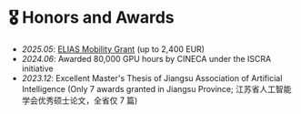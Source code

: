 # 🎖 Honors and Awards
- *2025.05*: [ELIAS Mobility Grant](https://elias-ai.eu/mobility-program/) (up to 2,400 EUR)
- *2024.06*: Awarded 80,000 GPU hours by CINECA under the ISCRA initiative
- *2023.12*: Excellent Master's Thesis of Jiangsu Association of Artificial Intelligence (Only 7 awards granted in Jiangsu Province; 江苏省人工智能学会优秀硕士论文，全省仅 7 篇)
